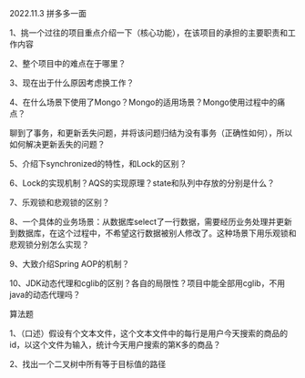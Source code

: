 2022.11.3 拼多多一面

1、挑一个过往的项目重点介绍一下（核心功能），在该项目的承担的主要职责和工作内容

2、整个项目中的难点在于哪里？

3、现在出于什么原因考虑换工作？

4、在什么场景下使用了Mongo？Mongo的适用场景？Mongo使用过程中的痛点？

聊到了事务，和更新丢失问题，并将该问题归结为没有事务（正确性如何），所以如何解决更新丢失的问题？

5、介绍下synchronized的特性，和Lock的区别？

6、Lock的实现机制？AQS的实现原理？state和队列中存放的分别是什么？

7、乐观锁和悲观锁的区别？

8、一个具体的业务场景：从数据库select了一行数据，需要经历业务处理并更新到数据库，在这个过程中，不希望这行数据被别人修改了。这种场景下用乐观锁和悲观锁分别怎么实现？

9、大致介绍Spring AOP的机制？

10、JDK动态代理和cglib的区别？各自的局限性？项目中能全部用cglib，不用java的动态代理吗？



算法题

1、（口述）假设有个文本文件，这个文本文件中的每行是用户今天搜索的商品的id，以这个文件为输入，统计今天用户搜索的第K多的商品？

2、找出一个二叉树中所有等于目标值的路径


